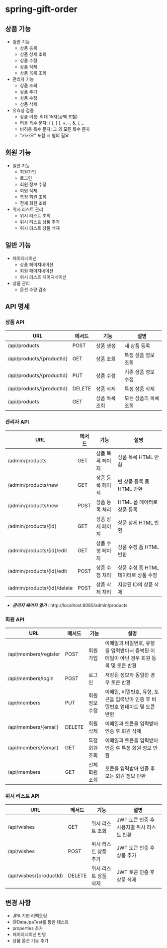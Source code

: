 # spring-gift-order

## 상품 기능

- 일반 기능
    - 상품 등록
    - 상품 상세 조회
    - 상품 수정
    - 상품 삭제
    - 상품 목록 조회
- 관리자 기능
    - 상품 조회
    - 상품 추가
    - 상품 수정
    - 상품 삭제
- 유효성 검증
    - 상품 이름: 최대 15자(공백 포함)
    - 허용 특수 문자: ( ), [ ], +, -, &, /, _
    - 비허용 특수 문자: 그 외 모든 특수 문자
    - "카카오" 포함 시 협의 필요

## 회원 기능

- 일반 기능
    - 회원가입
    - 로그인
    - 회원 정보 수정
    - 회원 삭제
    - 특정 회원 조회
    - 전체 회원 조회
- 위시 리스트 관리
    - 위시 리스트 조회
    - 위시 리스트 상품 추가
    - 위시 리스트 상품 삭제

## 일반 기능

- 페이지네이션
    - 상품 페이지네이션
    - 회원 페이지네이션
    - 위시 리스트 페이지네이션
- 상품 관리
    - 옵션 수량 감소

## API 명세

### 상품 API

| URL                       | 메서드    | 기능       | 설명           |
|---------------------------|--------|----------|--------------|
| /api/products             | POST   | 상품 생성    | 새 상품 등록      |
| /api/products/{productId} | GET    | 상품 조회    | 특정 상품 정보 조회  |
| /api/products/{productId} | PUT    | 상품 수정    | 기존 상품 정보 수정  |
| /api/products/{productId} | DELETE | 상품 삭제    | 특정 상품 삭제     |
| /api/products             | GET    | 상품 목록 조회 | 모든 상품의 목록 조회 |

### 관리자 API

| URL                         | 메서드  | 기능        | 설명                      |
|-----------------------------|------|-----------|-------------------------|
| /admin/products             | GET  | 상품 목록 페이지 | 상품 목록 HTML 반환           |
| /admin/products/new         | GET  | 상품 등록 페이지 | 빈 상품 등록 폼 HTML 반환       |
| /admin/products/new         | POST | 상품 등록 처리  | HTML 폼 데이터로 상품 등록       |
| /admin/products/{id}        | GET  | 상품 상세 페이지 | 상품 상세 HTML 반환           |
| /admin/products/{id}/edit   | GET  | 상품 수정 페이지 | 상품 수정 폼 HTML 반환         |
| /admin/products/{id}/edit   | POST | 상품 수정 처리  | 상품 수정 폼 HTML 데이터로 상품 수정 |
| /admin/products/{id}/delete | POST | 상품 삭제 처리  | 지정된 ID의 상품 삭제           |

- ***관리자 페이지 열기*** : http://localhost:8080/admin/products

### 회원 API

| URL                   | 메서드    | 기능       | 설명                                                |
|-----------------------|--------|----------|---------------------------------------------------|
| /api/members/register | POST   | 회원가입     | 이메일과 비밀번호, 유형을 입력받아서 중복된 이메일이 아닌 경우 회원 등록 및 토큰 반환 |
| /api/members/login    | POST   | 로그인      | 저장된 정보와 동일한 경우 토큰 반환                              |
| /api/members          | PUT    | 회원 정보 수정 | 이메일, 비밀번호, 유형, 토큰을 입력받아 인증 후 비밀번호 업데이트 및 토큰 반환    |
| /api/members/{email}  | DELETE | 회원 삭제    | 이메일과 토큰을 입력받아 인증 후 회원 삭제                          |
| /api/members/{email}  | GET    | 특정 회원 조회 | 이메일과 토큰을 입력받아 인증 후 특정 회원 정보 반환                    |
| /api/members          | GET    | 전체 회원 조회 | 토큰을 입력받아 인증 후 모든 회원 정보 반환                         |

### 위시 리스트 API

| URL                     | 메서드    | 기능           | 설명                         |
|-------------------------|--------|--------------|----------------------------|
| /api/wishes             | GET    | 위시 리스트 조회    | JWT 토큰 인증 후 사용자별 위시 리스트 반환 |
| /api/wishes             | POST   | 위시 리스트 상품 추가 | JWT 토큰 인증 후 상품 추가          |
| /api/wishes/{productId} | DELETE | 위시 리스트 상품 삭제 | JWT 토큰 인증 후 상품 삭제          |

## 변경 사항

- JPA 기반 리팩토링
- @DataJpaTest를 통한 테스트
- properties 추가
- 페이지네이션 반영
- 상품 옵션 기능 추가
